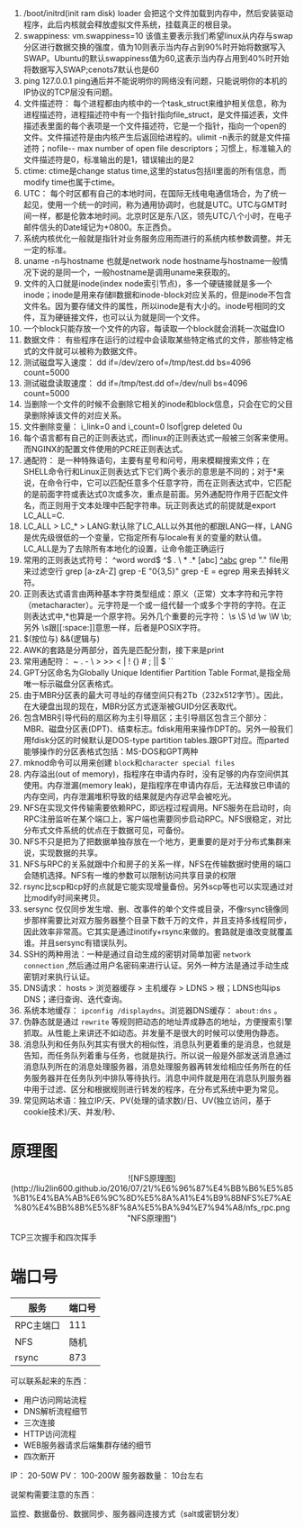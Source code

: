 1. /boot/initrd(init ram disk)   loader 会把这个文件加载到内存中，然后安装驱动程序，此后内核就会释放虚拟文件系统，挂载真正的根目录。
2. swappiness: vm.swappiness=10  该值主要表示我们希望linux从内存与swap分区进行数据交换的强度，值为10则表示当内存占到90%时开始将数据写入SWAP。Ubuntu的默认swappiness值为60,这表示当内存占用到40%时开始将数据写入SWAP;cenots7默认也是60
3. ping 127.0.0.1  ping通后并不能说明你的网络没有问题，只能说明你的本机的IP协议的TCP层没有问题。
4. 文件描述符： 每个进程都由内核中的一个task_struct来维护相关信息，称为进程描述符，进程描述符中有一个指针指向file_struct，是文件描述表，文件描述表里面的每个表项是一个文件描述符，它是一个指针，指向一个open的文件。文件描述符是由内核产生后返回给进程的。ulimit -n表示的就是文件描述符；nofile-- max number of open file descriptors；习惯上，标准输入的文件描述符是0，标准输出的是1，错误输出的是2
5. ctime: ctime是change status time,这里的status包括ll里面的所有信息，而modify time也属于ctime。
6. UTC： 每个时区都有自己的本地时间，在国际无线电电通信场合，为了统一起见，使用一个统一的时间，称为通用协调时，也就是UTC。UTC与GMT时间一样，都是伦敦本地时间。北京时区是东八区，领先UTC八个小时，在电子邮件信头的Date域记为+0800。东正西负。
7. 系统内核优化一般就是指针对业务服务应用而进行的系统内核参数调整。并无一定的标准。
8. uname -n与hostname  也就是network node hostname与hostname一般情况下说的是同一个，一般hostname是调用uname来获取的。
9. 文件的入口就是inode(index node索引节点)，多一个硬链接就是多一个inode；inode是用来存储ll数据和inode-block对应关系的，但是inode不包含文件名。因为要存储文件的属性，所以inode是有大小的。inode号相同的文件，互为硬链接文件，也可以认为就是同一个文件。
10. 一个block只能存放一个文件的内容，每读取一个block就会消耗一次磁盘IO
11. 数据文件： 有些程序在运行的过程中会读取某些特定格式的文件，那些特定格式的文件就可以被称为数据文件。
12. 测试磁盘写入速度： dd if=/dev/zero of=/tmp/test.dd bs=4096 count=5000 
13. 测试磁盘读取速度： dd if=/tmp/test.dd of=/dev/null bs=4096 count=5000
14. 当删除一个文件的时候不会删除它相关的inode和block信息，只会在它的父目录删除掉该文件的对应关系。
15. 文件删除变量： i_link=0 and i_count=0   lsof|grep deleted   0u
16. 每个语言都有自己的正则表达式，而linux的正则表达式一般被三剑客来使用。而NGINX的配置文件使用的PCRE正则表达式。
17. 通配符： 是一种特殊语句，主要有星号和问号，用来模糊搜索文件；在SHELL命令行和Linux正则表达式下它们两个表示的意思是不同的；对于*来说，在命令行中，它可以匹配任意多个任意字符，而在正则表达式中，它匹配的是前面字符或表达式0次或多次，重点是前面。另外通配符作用于匹配文件名，而正则用于文本处理中匹配字符串。玩正则表达式的前提就是export LC_ALL=C.
18. LC_ALL > LC_* > LANG:默认除了LC_ALL以外其他的都跟LANG一样，LANG是优先级很低的一个变量，它指定所有与locale有关的变量的默认值。LC_ALL是为了去除所有本地化的设置，让命令能正确运行
19. 常用的正则表达式符号： ^word word$ ^$ . \ * .* [abc] [^abc](不匹配) grep "." file用来过滤空行 grep [a-zA-Z] grep -E "0{3,5}" grep -E = egrep 用来去掉转义符。
20. 正则表达式语言由两种基本字符类型组成：原义（正常）文本字符和元字符（metacharacter）。元字符是一个或一组代替一个或多个字符的字符。在正则表达式中,*也算是一个原字符。另外几个重要的元字符： \s \S \d \w \W \b;另外 \s跟[[:space:]]意思一样，后者是POSIX字符。
21. $(按位与)  &&(逻辑与)
22. AWK的套路是分两部分，首先是匹配分割，接下来是print
23. 常用通配符： ~ . - \ > >> < | ! {} # ; || $ ``
24. GPT分区命名为Globally Unique Identifier Partition Table Format,是指全局唯一标示磁盘分区表格式。
25. 由于MBR分区表的最大可寻址的存储空间只有2Tb（232x512字节）。因此，在大硬盘出现的现在，MBR分区方式逐渐被GUID分区表取代。
26. 包含MBR引导代码的扇区称为主引导扇区；主引导扇区包含三个部分：MBR、磁盘分区表(DPT)、结束标志。fdisk用用来操作DPT的。另外一般我们用fdisk分区的时候默认是DOS-type partition tables.跟GPT对应。而parted能够操作的分区表格式包括：MS-DOS和GPT两种
27. mknod命令可以用来创建 `block`和`character special files`
28. 内存溢出(out of memory)，指程序在申请内存时，没有足够的内存空间供其使用。内存泄漏(memory leak)，是指程序在申请内存后，无法释放已申请的内存空间，内存泄漏堆积导致的结果就是内存迟早会被吃光。
29. NFS在实现文件传输需要依赖RPC，即远程过程调用。NFS服务在启动时，向RPC注册监听在某个端口上，客户端也需要同步启动RPC。NFS很稳定，对比分布式文件系统的优点在于数据可见，可备份。
30. NFS不只是把为了把数据单独存放在一个地方，更重要的是对于分布式集群来说，实现数据的共享。
31. NFS与RPC的关系就跟中介和房子的关系一样，NFS在传输数据时使用的端口会随机选择。NFS有一堆的参数可以限制访问共享目录的权限
32. rsync比scp和cp好的点就是它能实现增量备份。另外scp等也可以实现通过对比modify时间来拷贝。
33. sersync 仅仅同步发生增、删、改事件的单个文件或目录，不像rsync镜像同步那样需要比对双方服务器整个目录下数千万的文件，并且支持多线程同步，因此效率非常高。它其实是通过inotify+rsync来做的。套路就是谁改变就覆盖谁。并且sersync有错误队列。
34. SSH的两种用法：一种是通过自动生成的密钥对简单加密 `network connection` ,然后通过用户名密码来进行认证。另外一种方法是通过手动生成密钥对来执行认证。
35. DNS请求： hosts > 浏览器缓存 > 主机缓存 > LDNS > 根；LDNS也叫ips DNS；递归查询、迭代查询。
36. 系统本地缓存： `ipconfig /displaydns`。浏览器DNS缓存： `about:dns` 。
37. 伪静态就是通过 `rewrite` 等规则把动态的地址弄成静态的地址，方便搜索引擎抓取。从性能上来讲还不如动态。并发量不是很大的时候可以使用伪静态。
38. 消息队列和任务队列其实有很大的相似性，消息队列更着重的是消息，也就是告知，而任务队列着重与任务，也就是执行。所以说一般是外部发送消息通过消息队列所在的消息处理服务器，消息处理服务器再转发给相应任务所在的任务服务器并在任务队列中排队等待执行。消息中间件就是用在消息队列服务器中用于过滤、区分和根据规则进行转发的程序，在分布式系统中更为常见。
39. 常见网站术语：独立IP/天、PV(处理的请求数)/日、UV(独立访问，基于cookie技术)/天、并发/秒、
                                                                                                                                                                                                                                                                                                                                                                                                                                                                                                                                                       


# 原理图

<center>
![NFS原理图](http://liu2lin600.github.io/2016/07/21/%E6%96%87%E4%BB%B6%E5%85%B1%E4%BA%AB%E6%9C%8D%E5%8A%A1%E4%B9%8BNFS%E7%AE%80%E4%BB%8B%E5%8F%8A%E5%BA%94%E7%94%A8/nfs_rpc.png "NFS原理图")
</center>

TCP三次握手和四次挥手

# 端口号

服务 | 端口号
--- | ---
RPC主端口 | 111
NFS | 随机
rsync | 873


可以联系起来的东西：

* 用户访问网站流程
* DNS解析流程细节
* 三次连接
* HTTP访问流程
* WEB服务器请求后端集群存储的细节
* 四次断开


IP： 20-50W
PV： 100-200W
服务器数量： 10台左右




说架构需要注意的东西：

监控、数据备份、数据同步、服务器间连接方式（salt或密钥分发）


